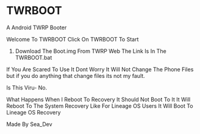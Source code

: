 # TWRBOOT
A Android TWRP Booter

Welcome To TWRBOOT
Click On TWRBOOT To Start
1. Download The Boot.img From TWRP Web The Link Is In The TWRBOOT.bat

If You Are Scared To Use It Dont Worry It Will Not Change The Phone Files but if you do anything that change files its not my fault.

Is This Viru-
No.

What Happens When I Reboot To Recovery
It Should Not Boot To It It Will Reboot To The System Recovery Like For Lineage OS Users It Will Boot To Lineage OS Recovery

Made By Sea_Dev
